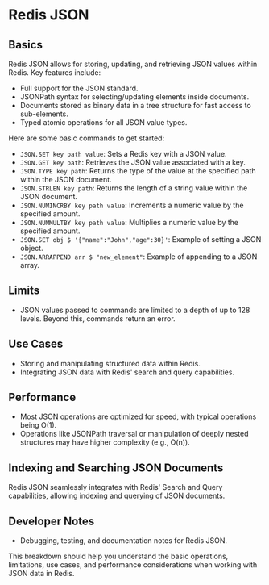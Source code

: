 # Redis JSON

## Basics

Redis JSON allows for storing, updating, and retrieving JSON values within Redis. Key features include:

- Full support for the JSON standard.
- JSONPath syntax for selecting/updating elements inside documents.
- Documents stored as binary data in a tree structure for fast access to sub-elements.
- Typed atomic operations for all JSON value types.

Here are some basic commands to get started:

- `JSON.SET key path value`: Sets a Redis key with a JSON value.
- `JSON.GET key path`: Retrieves the JSON value associated with a key.
- `JSON.TYPE key path`: Returns the type of the value at the specified path within the JSON document.
- `JSON.STRLEN key path`: Returns the length of a string value within the JSON document.
- `JSON.NUMINCRBY key path value`: Increments a numeric value by the specified amount.
- `JSON.NUMMULTBY key path value`: Multiplies a numeric value by the specified amount.
- `JSON.SET obj $ '{"name":"John","age":30}'`: Example of setting a JSON object.
- `JSON.ARRAPPEND arr $ "new_element"`: Example of appending to a JSON array.

## Limits

- JSON values passed to commands are limited to a depth of up to 128 levels. Beyond this, commands return an error.

## Use Cases

- Storing and manipulating structured data within Redis.
- Integrating JSON data with Redis' search and query capabilities.

## Performance

- Most JSON operations are optimized for speed, with typical operations being O(1).
- Operations like JSONPath traversal or manipulation of deeply nested structures may have higher complexity (e.g., O(n)).

## Indexing and Searching JSON Documents

Redis JSON seamlessly integrates with Redis' Search and Query capabilities, allowing indexing and querying of JSON documents.

## Developer Notes

- Debugging, testing, and documentation notes for Redis JSON.

This breakdown should help you understand the basic operations, limitations, use cases, and performance considerations when working with JSON data in Redis.
